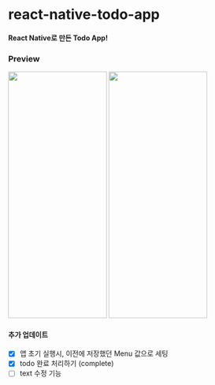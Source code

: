 # react-native-todo-app

#### React Native로 만든 Todo App!
### Preview 
<img src="https://github.com/solbi0802/react-native-todo-app/assets/26318691/d6d19511-6198-446e-80a3-c2bf3eb36b83"  width="200" height="500">

<img src="https://github.com/solbi0802/react-native-todo-app/assets/26318691/030edb85-0e7b-4ebd-820a-ce1c1b6e6160"  width="200" height="500">

#### 추가 업데이트
- [x] 앱 초기 실행시, 이전에 저장했던 Menu 값으로 세팅
- [x] todo 완료 처리하기 (complete)
- [ ] text 수정 기능
